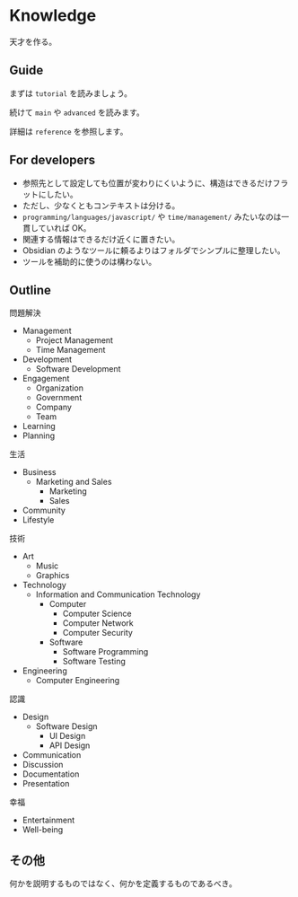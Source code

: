 # Knowledge

天才を作る。

## Guide

まずは `tutorial` を読みましょう。

続けて `main` や `advanced` を読みます。

詳細は `reference` を参照します。

## For developers

-   参照先として設定しても位置が変わりにくいように、構造はできるだけフラットにしたい。
-   ただし、少なくともコンテキストは分ける。
-   `programming/languages/javascript/` や `time/management/` みたいなのは一貫していれば OK。
-   関連する情報はできるだけ近くに置きたい。
-   Obsidian のようなツールに頼るよりはフォルダでシンプルに整理したい。
-   ツールを補助的に使うのは構わない。

## Outline

問題解決

-   Management
    -   Project Management
    -   Time Management
-   Development
    -   Software Development
-   Engagement
    -   Organization
    -   Government
    -   Company
    -   Team
-   Learning
-   Planning

生活

-   Business
    -   Marketing and Sales
        -   Marketing
        -   Sales
-   Community
-   Lifestyle

技術

-   Art
    -   Music
    -   Graphics
-   Technology
    -   Information and Communication Technology
        -   Computer
            -   Computer Science
            -   Computer Network
            -   Computer Security
        -   Software
            -   Software Programming
            -   Software Testing
-   Engineering
    -   Computer Engineering

認識

-   Design
    -   Software Design
        -   UI Design
        -   API Design
-   Communication
-   Discussion
-   Documentation
-   Presentation

幸福

-   Entertainment
-   Well-being

## その他

何かを説明するものではなく、何かを定義するものであるべき。
